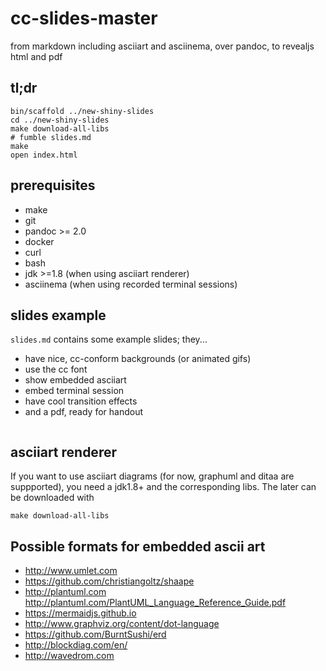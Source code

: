 # cc-slides-master

from markdown including asciiart and asciinema, over pandoc, to revealjs html and pdf


## tl;dr

```
bin/scaffold ../new-shiny-slides
cd ../new-shiny-slides
make download-all-libs
# fumble slides.md
make
open index.html
```

## prerequisites

* make
* git
* pandoc >= 2.0
* docker
* curl
* bash
* jdk >=1.8 (when using asciiart renderer)
* asciinema (when using recorded terminal sessions)


## slides example

```slides.md``` contains some example slides; they...
* have nice, cc-conform backgrounds (or animated gifs)
* use the cc font
* show embedded asciiart
* embed terminal session
* have cool transition effects
* and a pdf, ready for handout
```

```

## asciiart renderer

If you want to use asciiart diagrams (for now, graphuml and ditaa are suppported),
you need a jdk1.8+ and the corresponding libs.
The later can be downloaded with
```
make download-all-libs
```


## Possible formats for embedded ascii art

* http://www.umlet.com
* https://github.com/christiangoltz/shaape
* http://plantuml.com http://plantuml.com/PlantUML_Language_Reference_Guide.pdf
* https://mermaidjs.github.io
* http://www.graphviz.org/content/dot-language
* https://github.com/BurntSushi/erd
* http://blockdiag.com/en/
* http://wavedrom.com
